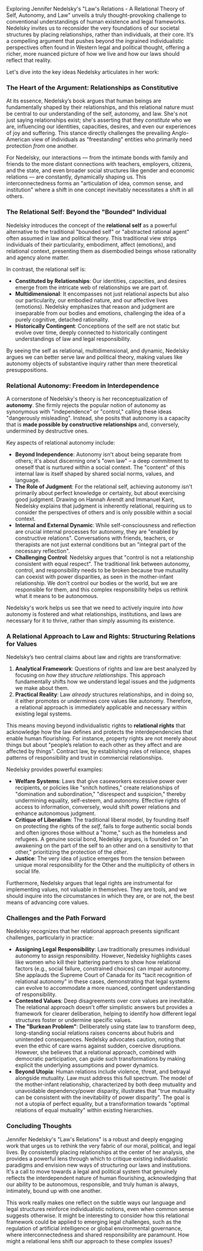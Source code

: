 Exploring Jennifer Nedelsky's "Law's Relations - A Relational Theory of Self, Autonomy, and Law" unveils a truly thought-provoking challenge to conventional understandings of human existence and legal frameworks. Nedelsky invites us to reconsider the very foundations of our societal structures by placing relationships, rather than individuals, at their core. It’s a compelling argument that pushes beyond the ingrained individualistic perspectives often found in Western legal and political thought, offering a richer, more nuanced picture of how we live and how our laws should reflect that reality.

Let's dive into the key ideas Nedelsky articulates in her work:

### The Heart of the Argument: Relationships as Constitutive

At its essence, Nedelsky’s book argues that human beings are fundamentally shaped by their relationships, and this relational nature must be central to our understanding of the self, autonomy, and law. She's not just saying relationships exist; she's asserting that they _constitute_ who we are, influencing our identities, capacities, desires, and even our experiences of joy and suffering. This stance directly challenges the prevailing Anglo-American view of individuals as "freestanding" entities who primarily need protection _from_ one another.

For Nedelsky, our interactions — from the intimate bonds with family and friends to the more distant connections with teachers, employers, citizens, and the state, and even broader social structures like gender and economic relations — are constantly, dynamically shaping us. This interconnectedness forms an "articulation of idea, common sense, and institution" where a shift in one concept inevitably necessitates a shift in all others.

### The Relational Self: Beyond the "Bounded" Individual

Nedelsky introduces the concept of the **relational self** as a powerful alternative to the traditional "bounded self" or "abstracted rational agent" often assumed in law and political theory. This traditional view strips individuals of their particularity, embodiment, affect (emotions), and relational context, presenting them as disembodied beings whose rationality and agency alone matter.

In contrast, the relational self is:

- **Constituted by Relationships**: Our identities, capacities, and desires emerge from the intricate web of relationships we are part of.
- **Multidimensional**: It encompasses not just relational aspects but also our particularity, our embodied nature, and our affective lives (emotions). Nedelsky emphasizes that reason and judgment are inseparable from our bodies and emotions, challenging the idea of a purely cognitive, detached rationality.
- **Historically Contingent**: Conceptions of the self are not static but evolve over time, deeply connected to historically contingent understandings of law and legal responsibility.

By seeing the self as relational, multidimensional, and dynamic, Nedelsky argues we can better serve law and political theory, making values like autonomy objects of substantive inquiry rather than mere theoretical presuppositions.

### Relational Autonomy: Freedom in Interdependence

A cornerstone of Nedelsky's theory is her reconceptualization of **autonomy**. She firmly rejects the popular notion of autonomy as synonymous with "independence" or "control," calling these ideas "dangerously misleading". Instead, she posits that autonomy is a capacity that is **made possible by constructive relationships** and, conversely, undermined by destructive ones.

Key aspects of relational autonomy include:

- **Beyond Independence**: Autonomy isn't about being separate from others; it's about discerning one's "own law" – a deep commitment to oneself that is nurtured within a social context. The "content" of this internal law is itself shaped by shared social norms, values, and language.
- **The Role of Judgment**: For the relational self, achieving autonomy isn't primarily about perfect knowledge or certainty, but about exercising good judgment. Drawing on Hannah Arendt and Immanuel Kant, Nedelsky explains that judgment is inherently relational, requiring us to consider the perspectives of others and is only possible within a social context.
- **Internal and External Dynamic**: While self-consciousness and reflection are crucial internal processes for autonomy, they are "enabled by constructive relations". Conversations with friends, teachers, or therapists are not just external conditions but an "integral part of the necessary reflection".
- **Challenging Control**: Nedelsky argues that "control is not a relationship consistent with equal respect". The traditional link between autonomy, control, and responsibility needs to be broken because true mutuality can coexist with power disparities, as seen in the mother-infant relationship. We don't control our bodies or the world, but we are responsible for them, and this complex responsibility helps us rethink what it means to be autonomous.

Nedelsky's work helps us see that we need to actively inquire into _how_ autonomy is fostered and what relationships, institutions, and laws are necessary for it to thrive, rather than simply assuming its existence.

### A Relational Approach to Law and Rights: Structuring Relations for Values

Nedelsky’s two central claims about law and rights are transformative:

1. **Analytical Framework**: Questions of rights and law are best analyzed by focusing on _how they structure relationships_. This approach fundamentally shifts how we understand legal issues and the judgments we make about them.
2. **Practical Reality**: Law _already_ structures relationships, and in doing so, it either promotes or undermines core values like autonomy. Therefore, a relational approach is immediately applicable and necessary within existing legal systems.

This means moving beyond individualistic rights to **relational rights** that acknowledge how the law defines and protects the interdependencies that enable human flourishing. For instance, property rights are not merely about things but about "people’s relation to each other as they affect and are affected by things". Contract law, by establishing rules of reliance, shapes patterns of responsibility and trust in commercial relationships.

Nedelsky provides powerful examples:

- **Welfare Systems**: Laws that give caseworkers excessive power over recipients, or policies like "snitch hotlines," create relationships of "domination and subordination," "disrespect and suspicion," thereby undermining equality, self-esteem, and autonomy. Effective rights of access to information, conversely, would shift power relations and enhance autonomous judgment.
- **Critique of Liberalism**: The traditional liberal model, by founding itself on protecting the rights of the _self_, fails to forge authentic social bonds and often ignores those without a "home," such as the homeless and refugees. A genuine social bond, Nedelsky argues, is founded on "an awakening on the part of the self to an other and on a sensitivity to that other," prioritizing the protection of the _other_.
- **Justice**: The very idea of justice emerges from the tension between unique moral responsibility for the Other and the multiplicity of others in social life.

Furthermore, Nedelsky argues that legal rights are instrumental for implementing values, not valuable in themselves. They are tools, and we should inquire into the circumstances in which they are, or are not, the best means of advancing core values.

### Challenges and the Path Forward

Nedelsky recognizes that her relational approach presents significant challenges, particularly in practice:

- **Assigning Legal Responsibility**: Law traditionally presumes individual autonomy to assign responsibility. However, Nedelsky highlights cases like women who kill their battering partners to show how relational factors (e.g., social failure, constrained choices) can impair autonomy. She applauds the Supreme Court of Canada for its "tacit recognition of relational autonomy" in these cases, demonstrating that legal systems can evolve to accommodate a more nuanced, contingent understanding of responsibility.
- **Contested Values**: Deep disagreements over core values are inevitable. The relational approach doesn't offer simplistic answers but provides a framework for clearer deliberation, helping to identify how different legal structures foster or undermine specific values.
- **The "Burkean Problem"**: Deliberately using state law to transform deep, long-standing social relations raises concerns about hubris and unintended consequences. Nedelsky advocates caution, noting that even the ethic of care warns against sudden, coercive disruptions. However, she believes that a relational approach, combined with democratic participation, can guide such transformations by making explicit the underlying assumptions and power dynamics.
- **Beyond Utopia**: Human relations include violence, threat, and betrayal alongside mutuality. Law must address this full spectrum. The model of the mother-infant relationship, characterized by both deep mutuality and unavoidable dependency/power disparity, illustrates that "true mutuality can be consistent with the inevitability of power disparity". The goal is not a utopia of perfect equality, but a transformation towards "optimal relations of equal mutuality" within existing hierarchies.

### Concluding Thoughts

Jennifer Nedelsky's "Law's Relations" is a robust and deeply engaging work that urges us to rethink the very fabric of our moral, political, and legal lives. By consistently placing relationships at the center of her analysis, she provides a powerful lens through which to critique existing individualistic paradigms and envision new ways of structuring our laws and institutions. It's a call to move towards a legal and political system that genuinely reflects the interdependent nature of human flourishing, acknowledging that our ability to be autonomous, responsible, and truly human is always, intimately, bound up with one another.

This work really makes one reflect on the subtle ways our language and legal structures reinforce individualistic notions, even when common sense suggests otherwise. It might be interesting to consider how this relational framework could be applied to emerging legal challenges, such as the regulation of artificial intelligence or global environmental governance, where interconnectedness and shared responsibility are paramount. How might a relational lens shift our approach to these complex issues?